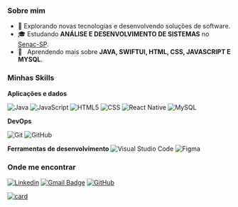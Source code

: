<h3>Sobre mim</h3>

- 🤔 Explorando novas tecnologias e desenvolvendo soluções de software.
- 🎓 Estudando **ANÁLISE E DESENVOLVIMENTO DE SISTEMAS** no <a href="https://www.sp.senac.br">Senac-SP</a>.
- 🌱 &nbsp; Aprendendo mais sobre **JAVA, SWIFTUI, HTML, CSS, JAVASCRIPT E MYSQL**.

<h3>Minhas Skills</h3>

**Aplicações e dados**

![Java](https://img.shields.io/badge/-Java-333333?style=flat&logo=Java&logoColor=007396)
![JavaScript](https://img.shields.io/badge/-JavaScript-333333?style=flat&logo=javascript)
![HTML5](https://img.shields.io/badge/-HTML5-333333?style=flat&logo=HTML5)
![CSS](https://img.shields.io/badge/-CSS-333333?style=flat&logo=CSS3&logoColor=1572B6)
![React Native](https://img.shields.io/badge/-React%20Native-333333?style=flat&logo=react)
![MySQL](https://img.shields.io/badge/-MySQL-333333?style=flat&logo=mysql)

**DevOps**

![Git](https://img.shields.io/badge/-Git-333333?style=flat&logo=git)
![GitHub](https://img.shields.io/badge/-GitHub-333333?style=flat&logo=github)

**Ferramentas de desenvolvimento**
![Visual Studio Code](https://img.shields.io/badge/-Visual%20Studio%20Code-333333?style=flat&logo=visual-studio-code&logoColor=007ACC)
![Figma](https://img.shields.io/badge/-Figma-333333?style=flat&logo=figma&logoColor=007ACC)

<h3>Onde me encontrar</h3>

[![Linkedin](https://img.shields.io/badge/-LinkedIn-blue?style=flat-square&logo=Linkedin&logoColor=white&link=https://www.linkedin.com/in/wllnao/)](https://www.linkedin.com/in/wllnao/)
[![Gmail Badge](https://img.shields.io/badge/-Gmail-006bed?style=flat-square&logo=Gmail&logoColor=white&link=mailto:wlln.almeida.oliveira@gmail.com)](mailto:wlln.almeida.oliveira@gmail.com)
[![GitHub](https://img.shields.io/github/followers/wlln148?label=follow&style=social)](https://github.com/wlln148)


[![card](https://github-readme-stats.vercel.app/api?username=wlln148&theme=dark&show_icons=true)](https://github.com/anuraghazra/github-readme-stats)
